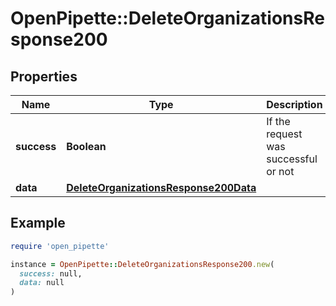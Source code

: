 # OpenPipette::DeleteOrganizationsResponse200

## Properties

| Name | Type | Description | Notes |
| ---- | ---- | ----------- | ----- |
| **success** | **Boolean** | If the request was successful or not | [optional] |
| **data** | [**DeleteOrganizationsResponse200Data**](DeleteOrganizationsResponse200Data.md) |  | [optional] |

## Example

```ruby
require 'open_pipette'

instance = OpenPipette::DeleteOrganizationsResponse200.new(
  success: null,
  data: null
)
```

